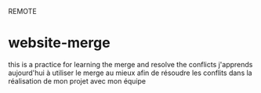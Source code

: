 REMOTE
# website-merge
this is a practice for learning the merge and resolve the conflicts 
j'apprends aujourd'hui à utiliser le merge au mieux afin de résoudre les conflits 
dans la réalisation de mon projet avec mon équipe 
